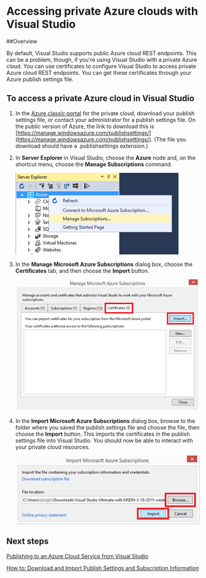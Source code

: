 <properties 
   pageTitle="Accessing private Azure clouds with Visual Studio | Microsoft Azure"
   description="Learn how to access private cloud resources by using Visual Studio."
   services="visual-studio-online"
   documentationCenter="na"
   authors="TomArcher"
   manager="douge"
   editor="" />
<tags 
   ms.service="multiple"
   ms.devlang="dotnet"
   ms.topic="article"
   ms.tgt_pltfrm="na"
   ms.workload="multiple"
   ms.date="05/08/2016"
   ms.author="tarcher" />

# Accessing private Azure clouds with Visual Studio

##Overview

By default, Visual Studio supports public Azure cloud REST endpoints. This can be a problem, though, if you're using Visual Studio with a private Azure cloud. You can use certificates to configure Visual Studio to access private Azure cloud REST endpoints. You can get these certificates through your Azure publish settings file.

## To access a private Azure cloud in Visual Studio

1. In the [Azure classic portal](http://go.microsoft.com/fwlink/?LinkID=213885) for the private cloud, download your publish settings file, or contact your administrator for a publish settings file. On the public version of Azure, the link to download this is [https://manage.windowsazure.com/publishsettings/](https://manage.windowsazure.com/publishsettings/). (The file you download should have a .publishsettings extension.)

1. In **Server Explorer** in Visual Studio, choose the **Azure** node and, on the shortcut menu, choose the **Manage Subscriptions** command.

    ![Manage subscriptions command](./media/vs-azure-tools-access-private-azure-clouds-with-visual-studio/IC790778.png)

1. In the **Manage Microsoft Azure Subscriptions** dialog box, choose the **Certificates** tab, and then choose the **Import** button.

    ![Importing Azure certificates](./media/vs-azure-tools-access-private-azure-clouds-with-visual-studio/IC790779.png)

1. In the **Import Microsoft Azure Subscriptions** dialog box, browse to the folder where you saved the publish settings file and choose the file, then choose the **Import** button. This imports the certificates in the publish settings file into Visual Studio. You should now be able to interact with your private cloud resources.

    ![Importing publish settings](./media/vs-azure-tools-access-private-azure-clouds-with-visual-studio/IC790780.png)

## Next steps

[Publishing to an Azure Cloud Service from Visual Studio](https://msdn.microsoft.com/library/azure/ee460772.aspx)

[How to: Download and Import Publish Settings and Subscription Information](https://msdn.microsoft.com/library/dn385850(v=nav.70).aspx)

